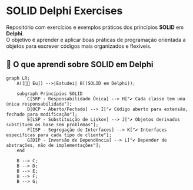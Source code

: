 # SOLID Delphi Exercises

Repositório com exercícios e exemplos práticos dos princípios **SOLID** em **Delphi**.  
O objetivo é aprender e aplicar boas práticas de programação orientada a objetos para escrever códigos mais organizados e flexíveis. 

## 📌 O que aprendi sobre SOLID em Delphi  

```mermaid
graph LR;
    A([👨‍💻 Eu]) -->|Estudei| B((SOLID em Delphi));

    subgraph Princípios SOLID
        C[SRP - Responsabilidade Única] --> H["✔ Cada classe tem uma única responsabilidade"];
        D[OCP - Aberto/Fechado] --> I["✔ Código aberto para extensão, fechado para modificação"];
        E[LSP - Substituição de Liskov] --> J["✔ Objetos derivados substituem os base sem problemas"];
        F[ISP - Segregação de Interfaces] --> K["✔ Interfaces específicas para cada tipo de cliente"];
        G[DIP - Inversão de Dependência] --> L["✔ Depender de abstrações, não de implementações"];
    end

    B --> C;
    B --> D;
    B --> E;
    B --> F;
    B --> G;
